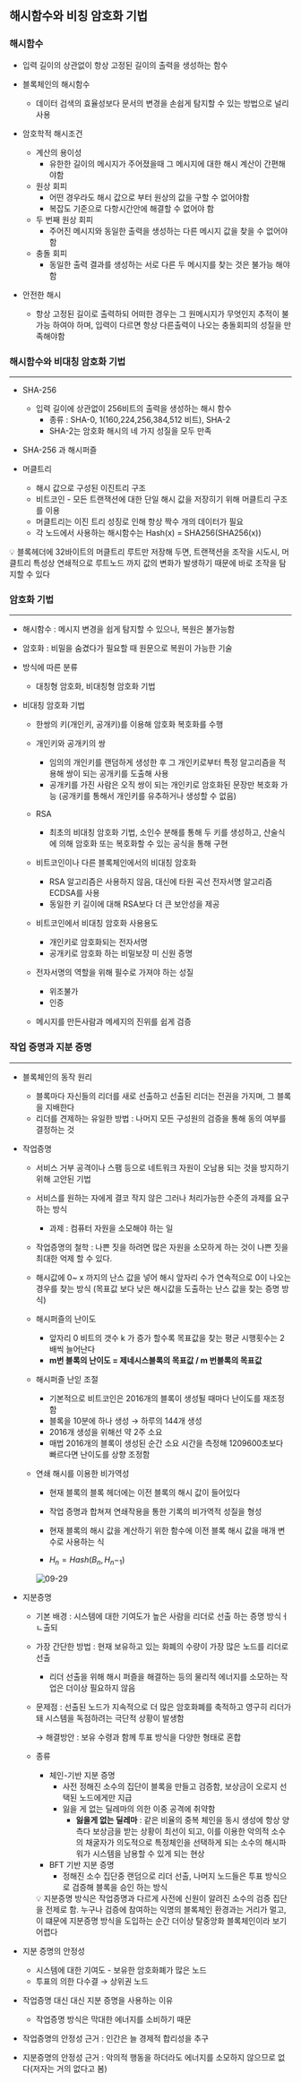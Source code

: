 ## 해시함수와 비칭 암호화 기법



### 해시함수

- 입력 길이의 상관없이 항상 고정된 길이의 출력을 생성하는 함수
- 블록체인의 해시함수
    - 데이터 검색의 효율성보다 문서의 변경을 손쉽게 탐지할 수 있는 방법으로 널리 사용

- 암호학적 해시조건
    - 계산의 용이성
        - 유한한 길이의 메시지가 주어졌을때 그 메시지에 대한 해시 계산이 간편해야함
    - 원상 회피
        - 어떤 경우라도 해시 값으로 부터 원상의 값을 구할 수 없어야함
        - 복잡도 기준으로 다항시간안에 해결할 수 없어야 함
    - 두 번째 원상 회피
        - 주어진 메시지와 동일한 출력을 생성하는 다른 메시지 값을 찾을 수 없어야 함
    - 충돌 회피
        - 동일한 출력 결과를 생성하는 서로 다른 두 메시지를 찾는 것은 불가능 해야함

- 안전한 해시
    - 항상 고정된 길이로 출력하되 어떠한 경우는 그 원메시지가 무엇인지 추적이 불가능 하여야 하며, 입력이 다르면 항상 다른출력이 나오는 충돌회피의 성질을 만족해야함



### 해시함수와 비대칭 암호화 기법

---

- SHA-256
    - 입력 길이에 상관없이 256비트의 출력을 생성하는 해시 함수
        - 종류 : SHA-0, 1(160,224,256,384,512 비트), SHA-2
        - SHA-2는 암호화 해시의 네 가지 성질을 모두 만족

- SHA-256 과 해시퍼즐

- 머클트리
    - 해시 값으로 구성된 이진트리 구조
    - 비트코인 - 모든 트랜잭션에 대한 단일 해시 값을 저장히기 위해 머클트리 구조를 이용
    - 머클트리는 이진 트리 성징로 인해 항상 짝수 개의 데이터가 필요
    - 각 노드에서 사용하는 해시함수는 Hash(x) = SHA256(SHA256(x))

<aside>
💡 블록헤더에 32바이트의 머클트리 루트만 저장해 두면, 트랜잭션을 조작을 시도시, 머클트리 특성상 연쇄적으로 루트노드 까지 값의 변화가 발생하기 때문에 바로 조작을 탐지할 수 있다



### 암호화 기법

---

- 해시함수 : 메시지 변경을 쉽게 탐지할 수 있으나, 복원은 불가능함
- 암호화 : 비밀을 숨겼다가 필요할 때 원문으로 복원이 가능한 기술
- 방식에 따른 분류
    - 대칭형 암호화, 비대칭형 암호화 기법
    
- 비대칭 암호화 기법
    - 한쌍의 키(개인키, 공개키)를 이용해 암호화 복호화를 수행
    - 개인키와 공개키의 쌍
        - 임의의 개인키를 랜덤하게 생성한 후 그 개인키로부터 특정 알고리즘을 적용해 쌍이 되는 공개키를 도출해 사용
        - 공개키를 가진 사람은 오직 쌍이 되는 개인키로 암호화된 문장만 복호화 가능 (공개키를 통해서 개인키를 유추하거나 생성할 수 없음)
    
    - RSA
        - 최초의 비대칭 암호화 기법, 소인수 분해를 통해 두 키를 생성하고, 산술식에 의해 암호화 또는 복호화할 수 있는 공식을 통해 구현
    
    - 비트코인이나 다른 블록체인에서의 비대칭 암호화
        - RSA 알고리즘은 사용하지 않음, 대신에 타원 곡선 전자서명 알고리즘 ECDSA를 사용
        - 동일한 키 길이에 대해 RSA보다 더 큰 보안성을 제공
    
    - 비트코인에서 비대칭 암호화 사용용도
        - 개인키로 암호화되는 전자서명
        - 공개키로 암호화 하는 비밀보장 미 신원 증명
    
    - 전자서명의 역할을 위해 필수로 가져야 하는 성질
        - 위조불가
        - 인증
    - 메시지를 만든사람과 메세지의 진위를 쉽게 검증



### 작업 증명과 지분 증명

---

- 블록체인의 동작 원리
    - 블록마다 자신들의 리더를 새로 선출하고 선출된 리더는 전권을 가지며, 그 블록을 지배한다
    - 리더를 견제하는 유일한 방법 : 나머지 모든 구성원의 검증을 통해 동의 여부를 결정하는 것

- 작업증명
    - 서비스 거부 공격이나 스팸 등으로 네트워크 자원이 오남용 되는 것을 방지하기 위해 고안된 기법
    
    - 서비스를 원하는 자에게 결코 작지 않은 그러나 처리가능한 수준의 과제를 요구하는 방식
        - 과제 : 컴퓨터 자원을 소모해야 하는 일
        
    - 작업증명의 철학 : 나쁜 짓을 하려면 많은 자원을 소모하게 하는 것이  나쁜 짓을 최대한 억제 할 수 있다.
    
    - 해시값에 0~ x 까지의 난스 값을 넣어 해시 앞자리 수가 연속적으로 0이 나오는 경우를 찾는 방식
    (목표값 보다 낮은 해시값을 도출하는 난스 값을 찾는 증명 방식)
    
    - 해시퍼즐의 난이도
        - 앞자리 0 비트의 갯수 k 가 증가 할수록 목표값을 찾는 평균 시행횟수는 2배씩 늘어난다
        - **m번 블록의 난이도 = 제네시스블록의 목표값 / m 번블록의 목표값**
    
    - 해시퍼즐 난읻 조절
        - 기본적으로 비트코인은 2016개의 블록이 생성될 때마다 난이도를 재조정함
        - 블록을 10분에 하나 생성 → 하루의 144개 생성
        - 2016개 생성을 위해선 약 2주 소요
        - 매법 2016개의 블록이 생성된 순간 소요 시간을 측정해 1209600초보다 빠르다면 난이도를 상향 조정함
    
    - 연쇄 해시를 이용한 비가역성
        - 현재 블록의 블록 헤더에는 이전 블록의 해시 값이 들어있다
        
        - 작업 증명과 합쳐져 연쇄작용을 통한 기록의 비가역적 성질을 형성
        
        - 현재 블록의 해시 값을 계산하기 위한 함수에 이전 블록 해시 값을 매개 변수로 사용하는 식
        
        - $H_n = Hash(B_n, H_n-_1)$
        
          
        
        ![09-29](09-29\0929.png)
        
    
    
    
- 지분증명
    
    - 기본 배경 : 시스템에 대한 기여도가 높은 사람을 리더로 선출 하는 증명 방식ㅓㄴ출되
    - 가장 간단한 방법 : 현재 보유하고 있는 화폐의 수량이 가장 많은 노드를 리더로 선출
        - 리더 선출을 위해 해시 퍼즐을 해결하는 등의 물리적 에너지를 소모하는 작업은 더이상 필요하지 않음
    
    - 문제점 : 선출된 노드가 지속적으로 더 많은 암호화폐를 축적하고 영구히 리더가 돼 시스템을 독점하려는 극단적 상황이 발생함
      
        → 해결방안 : 보유 수령과 함께 투표 방식을 다양한 형태로 혼합
        
    - 종류
        - 체인-기반 지분 증명
            - 사전 정해진 소수의 집단이 블록을 만들고 검증함, 보상금이 오로지 선택된 노드에게만 지급
            - 잃을 게 없는 딜레마의 의한 이중 공격에 취약함
                - **잃을게 없는 딜레마** : 같은 비율의 중복 체인을 동시 생성에 항상 양측다 보상금을 받는 상황이 최선이 되고, 이를 이용한 악의적 소수의 채굴자가 의도적으로 특정체인을 선택하게 되는 소수의 해시파워가 시스템을 남용할 수 있게 되는 현상
        - BFT 기반 지분 증명
            - 정해진 소수 집단중 랜덤으로 리더 선출, 나머지 노드들은 투표 방식으로 검증해 블록을 승인 하는 방식
        
        <aside>
        💡 지분증명 방식은 작업증명과 다르게 사전에 신원이 알려진 소수의 검증 집단을 전제로 함.
        누구나 검증에 참여하는 익명의 블록체인 환경과는 거리가 멀고, 이 떄문에 지분증명 방식을 도입하는 순간 더이상 탈중앙화 블록체인이라 보기 어렵다
    
- 지분 증명의 안정성
    - 시스템에 대한 기여도 - 보유한 암호화폐가 많은 노드
    - 투표의 의한 다수결 → 상위권 노드

- 작업증명 대신 대신 지분 증명을 사용하는 이유
    - 작업증명 방식은 막대한 에너지를 소비하기 때문

- 작업증명의 안정성 근거 : 인간은 늘 경제적 합리성을 추구

- 지분증명의 안정성 근거 : 악의적 행동을 하더라도 에너지를 소모하지 않으므로 없다(저자는 거의 없다고 봄)



